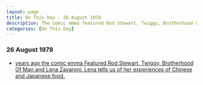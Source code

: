 ```yaml
---
layout: page
title: On This Day - 26 August 1978
description: The comic emma featured Rod Stewart, Twiggy, Brotherhood Of Man and Lena Zavaroni.
categories: [On This Day]
---
```


### 26 August 1978
* [<span id="age1"></span> years ago the comic emma Featured Rod Stewart, Twiggy, Brotherhood Of Man and Lena Zavaroni. Lena tells us of her experiences of Chinese and Japanese food.](/comics/emma/1978/08/26/emma.html)

<!-- Script for calculating number of years ago -->
<script>
var dob = '19750824';
var year = Number(dob.substr(0, 4));
var month = Number(dob.substr(4, 2)) - 1;
var day = Number(dob.substr(6, 2));
var today = new Date();
var age1 = today.getFullYear() - year;
if (today.getMonth() < month || (today.getMonth() == month && today.getDate() < day)) {
age1--;
}
document.getElementById("age1").innerHTML=age1;
</script>

